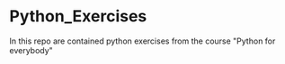 # Python_Exercises
In this repo are contained python exercises from the course "Python for everybody"
